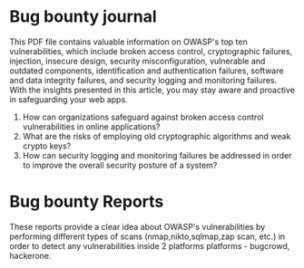 # Bug bounty journal 

This PDF file contains valuable information on OWASP's top ten vulnerabilities, which include broken access control, cryptographic failures, injection, insecure design, security misconfiguration, vulnerable and outdated components, identification and authentication failures, software and data integrity failures, and security logging and monitoring failures. With the insights presented in this article, you may stay aware and proactive in safeguarding your web apps.

1. How can organizations safeguard against broken access control vulnerabilities in online applications?
2.  What are the risks of employing old cryptographic algorithms and weak crypto keys?
3.  How can security logging and monitoring failures be addressed in order to improve the overall security posture of a system?


# Bug bounty Reports 

These reports provide a clear idea about OWASP's vulnerabilities by performing different types of scans (nmap,nikto,sqlmap,zap scan, etc.) in order to detect any vulnerabilities inside 2 platforms platforms - bugcrowd, hackerone. 
